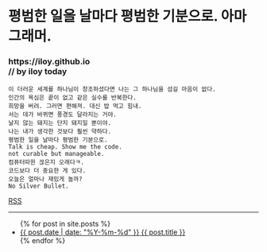 # 평범한 일을 날마다 평범한 기분으로. 아마그래머.
<h3> https://iloy.github.io<br/>// by iloy today</h3>

```
이 더러운 세계를 하나님이 창조하셨다면 나는 그 하나님을 섬길 마음이 없다.
인간의 욕심은 끝이 없고 같은 실수를 반복한다.
희망을 버려. 그러면 편해져. 대신 밥 먹고 힘내.
서는 데가 바뀌면 풍경도 달라지는 거야.
날지 않는 돼지는 단지 돼지일 뿐이야.
나는 내가 생각한 것보다 훨씬 약하다.
평범한 일을 날마다 평범한 기분으로.
Talk is cheap. Show me the code.
not curable but manageable.
컴퓨터따윈 끊은지 오래다ㅋ.
코드보다 더 중요한 게 있다.
오늘은 얼마나 재밌게 놀까?
No Silver Bullet.
```

[RSS](/feed.xml)

---
<ul>
  {% for post in site.posts %}
    <li>
      <a href="{{ post.url }}">{{ post.date | date: "%Y-%m-%d" }} {{ post.title }}</a>
    </li>
  {% endfor %}
</ul>
